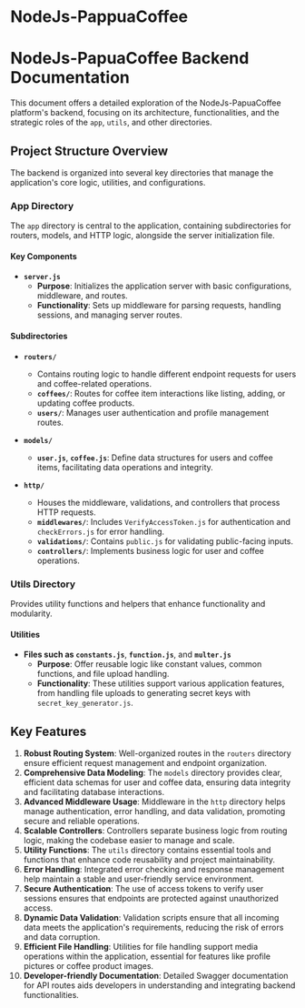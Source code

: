 # NodeJs-PappuaCoffee
# NodeJs-PapuaCoffee Backend Documentation

This document offers a detailed exploration of the NodeJs-PapuaCoffee platform's backend, focusing on its architecture, functionalities, and the strategic roles of the `app`, `utils`, and other directories.

## Project Structure Overview

The backend is organized into several key directories that manage the application's core logic, utilities, and configurations.

### App Directory

The `app` directory is central to the application, containing subdirectories for routers, models, and HTTP logic, alongside the server initialization file.

#### Key Components

- **`server.js`**
  - **Purpose**: Initializes the application server with basic configurations, middleware, and routes.
  - **Functionality**: Sets up middleware for parsing requests, handling sessions, and managing server routes.

#### Subdirectories

- **`routers/`**
  - Contains routing logic to handle different endpoint requests for users and coffee-related operations.
  - **`coffees/`**: Routes for coffee item interactions like listing, adding, or updating coffee products.
  - **`users/`**: Manages user authentication and profile management routes.

- **`models/`**
  - **`user.js`**, **`coffee.js`**: Define data structures for users and coffee items, facilitating data operations and integrity.

- **`http/`**
  - Houses the middleware, validations, and controllers that process HTTP requests.
  - **`middlewares/`**: Includes `VerifyAccessToken.js` for authentication and `checkErrors.js` for error handling.
  - **`validations/`**: Contains `public.js` for validating public-facing inputs.
  - **`controllers/`**: Implements business logic for user and coffee operations.

### Utils Directory

Provides utility functions and helpers that enhance functionality and modularity.

#### Utilities

- **Files such as `constants.js`**, **`function.js`**, and **`multer.js`**
  - **Purpose**: Offer reusable logic like constant values, common functions, and file upload handling.
  - **Functionality**: These utilities support various application features, from handling file uploads to generating secret keys with `secret_key_generator.js`.

## Key Features

1. **Robust Routing System**: Well-organized routes in the `routers` directory ensure efficient request management and endpoint organization.
2. **Comprehensive Data Modeling**: The `models` directory provides clear, efficient data schemas for user and coffee data, ensuring data integrity and facilitating database interactions.
3. **Advanced Middleware Usage**: Middleware in the `http` directory helps manage authentication, error handling, and data validation, promoting secure and reliable operations.
4. **Scalable Controllers**: Controllers separate business logic from routing logic, making the codebase easier to manage and scale.
5. **Utility Functions**: The `utils` directory contains essential tools and functions that enhance code reusability and project maintainability.
6. **Error Handling**: Integrated error checking and response management help maintain a stable and user-friendly service environment.
7. **Secure Authentication**: The use of access tokens to verify user sessions ensures that endpoints are protected against unauthorized access.
8. **Dynamic Data Validation**: Validation scripts ensure that all incoming data meets the application's requirements, reducing the risk of errors and data corruption.
9. **Efficient File Handling**: Utilities for file handling support media operations within the application, essential for features like profile pictures or coffee product images.
10. **Developer-friendly Documentation**: Detailed Swagger documentation for API routes aids developers in understanding and integrating backend functionalities.


